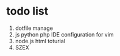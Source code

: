 # todo list
1. dotfile manage
2. js python php IDE configuration for vim
3. node.js html toturial
4. SZEX 
